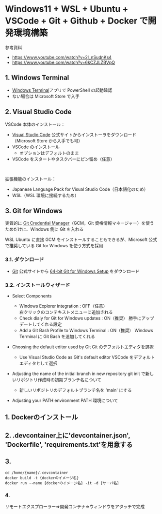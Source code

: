 # Windows11 + WSL + Ubuntu + VSCode + Git + Github + Docker で開発環境構築
参考資料
* <https://www.youtube.com/watch?v=2l_nSudnKs4>
* <https://www.youtube.com/watch?v=6kCZJLZBVpQ>

## 1. Windows Terminal
* [Windows Terminal](https://apps.microsoft.com/detail/9n0dx20hk701?hl=ja-jp&gl=JP)アプリで PowerShell の起動確認
* ない場合は Microsoft Store で入手

## 2. Visual Studio Code
VSCode 本体のインストール：
* [Visual Studio Code](https://code.visualstudio.com/) 公式サイトからインストーラをダウンロード
  （Microsoft Store から入手でも可）
* VSCode のインストール
  * オプションはデフォルトのまま
* VSCode をスタートやタスクバーにピン留め（任意）
<br/>

拡張機能のインストール：
* Japanese Language Pack for Visual Studio Code（日本語化のため）
* WSL（WSL 環境に接続するため）

## 3. Git for Windows
実質的に [Git Credential Manager](https://docs.github.com/ja/get-started/getting-started-with-git/caching-your-github-credentials-in-git)（GCM，Git 資格情報マネージャー）を使うためだけに、Windows 側に Git を入れる
<br/>

WSL Ubuntu に直接 GCM をインストールすることもできるが、Microsoft 公式で推奨している Git for Windows を使う方式を採用

### 3.1. ダウンロード
* [Git](https://git-scm.com/download/win) 公式サイトから [64-bit Git for Windows Setup](https://github.com/git-for-windows/git/releases/download/v2.44.0.windows.1/Git-2.44.0-64-bit.exe) をダウンロード

### 3.2. インストールウィザード
* Select Components
  <br/>
  * Windows Explorer integration : OFF（任意）  
    右クリックのコンテキストメニューに追加される
    <br/>
  * Check dialy for Git for Windows updates : ON（推奨）
    勝手にアップデートしてくれる設定
    <br/>
  * Add a Git Bash Profile to Windows Terminal : ON（推奨）
    Windows Terminal に Git Bash を追加してくれる
    <br/>

* Choosing the default editor used by Git
  Git のデフォルトエディタを選択
  <br/>
  * Use Visual Studio Code as Git's default editor
    VSCode をデフォルトエディタとして選択
    <br/>

* Adjusting the name of the initial branch in new repository
  git init で新しいリポジトリ作成時の初期ブランチ名について
  <br/>
  * 新しいリポジトリのデフォルトブランチ名を 'main' にする
    <br/>

* Adjusting your PATH environment
  PATH 環境について
  <br/>
  





## 1. Dockerのインストール
## 2. .devcontainer上に'devcontainer.json', 'Dockerfile', 'requirements.txt'を用意する
## 3. 
```
cd /home/{name}/.cevcontainer
docker build -t {dockerのイメージ名}
docker run --name {dockerのイメージ名} -it -d {サーバ名}
```
### 4.
リモートエクスプローラー⇒開発コンテナ⇒ウィンドウをアタッチで完成
